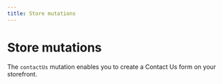 ```yaml
---
title: Store mutations
---
```


# Store mutations

The `contactUs` mutation enables you to create a Contact Us form on your storefront.
